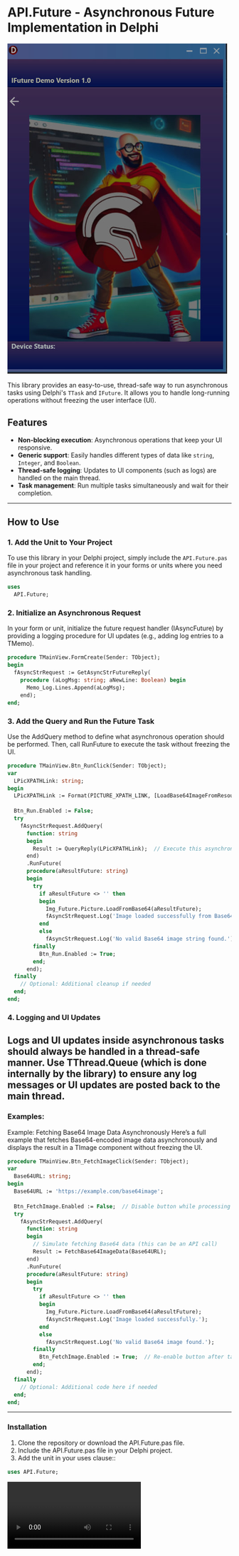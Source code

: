 # API.Future - Asynchronous Future Implementation in Delphi
![](https://github.com/mben-dz/IFuture/blob/main/API/Res/Mobile.jpg)

This library provides an easy-to-use, thread-safe way to run asynchronous tasks using Delphi's `TTask` and `IFuture`. It allows you to handle long-running operations without freezing the user interface (UI).

## Features

- **Non-blocking execution**: Asynchronous operations that keep your UI responsive.
- **Generic support**: Easily handles different types of data like `string`, `Integer`, and `Boolean`.
- **Thread-safe logging**: Updates to UI components (such as logs) are handled on the main thread.
- **Task management**: Run multiple tasks simultaneously and wait for their completion.

---

## How to Use

### 1. Add the Unit to Your Project

To use this library in your Delphi project, simply include the `API.Future.pas` file in your project and reference it in your forms or units where you need asynchronous task handling.

```pascal
uses
  API.Future;
```
### 2. Initialize an Asynchronous Request
In your form or unit, initialize the future request handler (IAsyncFuture) by providing a logging procedure for UI updates (e.g., adding log entries to a TMemo).
```pascal
procedure TMainView.FormCreate(Sender: TObject);
begin
  fAsyncStrRequest := GetAsyncStrFutureReply(
    procedure (aLogMsg: string; aNewLine: Boolean) begin
      Memo_Log.Lines.Append(aLogMsg);
    end);
end;
```
### 3. Add the Query and Run the Future Task
Use the AddQuery method to define what asynchronous operation should be performed. Then, call RunFuture to execute the task without freezing the UI.
```pascal
procedure TMainView.Btn_RunClick(Sender: TObject);
var
  LPicXPATHLink: string;
begin
  LPicXPATHLink := Format(PICTURE_XPATH_LINK, [LoadBase64ImageFromResource]);

  Btn_Run.Enabled := False;
  try
    fAsyncStrRequest.AddQuery(
      function: string
      begin
        Result := QueryReply(LPicXPATHLink);  // Execute this asynchronously
      end)
      .RunFuture(
      procedure(aResultFuture: string)
      begin
        try
          if aResultFuture <> '' then
          begin
            Img_Future.Picture.LoadFromBase64(aResultFuture);
            fAsyncStrRequest.Log('Image loaded successfully from Base64 string.');
          end
          else
            fAsyncStrRequest.Log('No valid Base64 image string found.');
        finally
          Btn_Run.Enabled := True;
        end;
      end);
  finally
    // Optional: Additional cleanup if needed
  end;
end;
```
### 4. Logging and UI Updates
Logs and UI updates inside asynchronous tasks should always be handled in a thread-safe manner. Use TThread.Queue (which is done internally by the library) to ensure any log messages or UI updates are posted back to the main thread.
---
### Examples:
Example: Fetching Base64 Image Data Asynchronously
Here’s a full example that fetches Base64-encoded image data asynchronously and displays the result in a TImage component without freezing the UI.
```pascal
procedure TMainView.Btn_FetchImageClick(Sender: TObject);
var
  Base64URL: string;
begin
  Base64URL := 'https://example.com/base64image';
  
  Btn_FetchImage.Enabled := False;  // Disable button while processing
  try
    fAsyncStrRequest.AddQuery(
      function: string
      begin
        // Simulate fetching Base64 data (this can be an API call)
        Result := FetchBase64ImageData(Base64URL);
      end)
      .RunFuture(
      procedure(aResultFuture: string)
      begin
        try
          if aResultFuture <> '' then
          begin
            Img_Future.Picture.LoadFromBase64(aResultFuture);
            fAsyncStrRequest.Log('Image loaded successfully.');
          end
          else
            fAsyncStrRequest.Log('No valid Base64 image found.');
        finally
          Btn_FetchImage.Enabled := True;  // Re-enable button after task completion
        end;
      end);
  finally
    // Optional: Additional code here if needed
  end;
end;
```
---
### Installation
1. Clone the repository or download the API.Future.pas file.
2. Include the API.Future.pas file in your Delphi project.
3. Add the unit in your uses clause::
```pascal
uses API.Future;
```
![](https://github.com/mben-dz/MyVideos/blob/main/IFuture%20Async.mp4)

